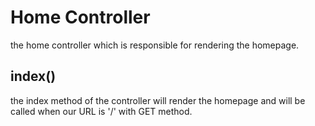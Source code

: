 # Home Controller

the home controller which is responsible for rendering the homepage.

## index()

the index method of the controller will render the homepage and will be called when our URL is '/' with GET method.